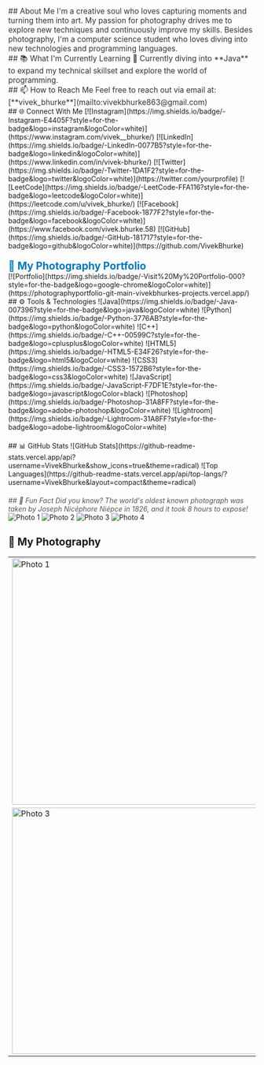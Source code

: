 <style>
  .section-title {
    font-size: 1.5em;
    font-weight: bold;
    margin-top: 20px;
    color: #0077B5;
  }
  .content {
    font-size: 1.1em;
    color: #333;
  }
  .contact-links a {
    display: inline-block;
    margin: 5px;
  }
  .skills {
    display: flex;
    flex-wrap: wrap;
    justify-content: center;
  }
  .skills img {
    margin: 5px;
  }
  .github-stats {
    display: flex;
    justify-content: center;
    margin-top: 20px;
  }
  .fun-fact {
    font-style: italic;
    margin-top: 20px;
    color: #555;
  }
</style>

<div class="content">
  ## About Me
  I'm a creative soul who loves capturing moments and turning them into art. My passion for photography drives me to explore new techniques and continuously improve my skills. Besides photography, I'm a computer science student who loves diving into new technologies and programming languages.
</div>

<div class="content">
  ## 📚 What I'm Currently Learning
  🌱 Currently diving into **Java** to expand my technical skillset and explore the world of programming.
</div>

<div class="content">
  ## 📫 How to Reach Me
  Feel free to reach out via email at: [**vivek_bhurke**](mailto:vivekbhurke863@gmail.com)
</div>

<div class="contact-links">
  ## 🌐 Connect With Me
  [![Instagram](https://img.shields.io/badge/-Instagram-E4405F?style=for-the-badge&logo=instagram&logoColor=white)](https://www.instagram.com/vivek__bhurke/)
  [![LinkedIn](https://img.shields.io/badge/-LinkedIn-0077B5?style=for-the-badge&logo=linkedin&logoColor=white)](https://www.linkedin.com/in/vivek-bhurke/)
  [![Twitter](https://img.shields.io/badge/-Twitter-1DA1F2?style=for-the-badge&logo=twitter&logoColor=white)](https://twitter.com/yourprofile)
  [![LeetCode](https://img.shields.io/badge/-LeetCode-FFA116?style=for-the-badge&logo=leetcode&logoColor=white)](https://leetcode.com/u/vivek_bhurke/)
  [![Facebook](https://img.shields.io/badge/-Facebook-1877F2?style=for-the-badge&logo=facebook&logoColor=white)](https://www.facebook.com/vivek.bhurke.58)
  [![GitHub](https://img.shields.io/badge/-GitHub-181717?style=for-the-badge&logo=github&logoColor=white)](https://github.com/VivekBhurke)
</div>

<div class="section-title">🎨 My Photography Portfolio</div>
[![Portfolio](https://img.shields.io/badge/-Visit%20My%20Portfolio-000?style=for-the-badge&logo=google-chrome&logoColor=white)](https://photographyportfolio-git-main-vivekbhurkes-projects.vercel.app/)

<div class="skills">
  ## ⚙️ Tools & Technologies
  ![Java](https://img.shields.io/badge/-Java-007396?style=for-the-badge&logo=java&logoColor=white)
  ![Python](https://img.shields.io/badge/-Python-3776AB?style=for-the-badge&logo=python&logoColor=white)
  ![C++](https://img.shields.io/badge/-C++-00599C?style=for-the-badge&logo=cplusplus&logoColor=white)
  ![HTML5](https://img.shields.io/badge/-HTML5-E34F26?style=for-the-badge&logo=html5&logoColor=white)
  ![CSS3](https://img.shields.io/badge/-CSS3-1572B6?style=for-the-badge&logo=css3&logoColor=white)
  ![JavaScript](https://img.shields.io/badge/-JavaScript-F7DF1E?style=for-the-badge&logo=javascript&logoColor=black)
  ![Photoshop](https://img.shields.io/badge/-Photoshop-31A8FF?style=for-the-badge&logo=adobe-photoshop&logoColor=white)
  ![Lightroom](https://img.shields.io/badge/-Lightroom-31A8FF?style=for-the-badge&logo=adobe-lightroom&logoColor=white)
</div>

<div class="github-stats">
  ## 📊 GitHub Stats
  ![GitHub Stats](https://github-readme-stats.vercel.app/api?username=VivekBhurke&show_icons=true&theme=radical)
  ![Top Languages](https://github-readme-stats.vercel.app/api/top-langs/?username=VivekBhurke&layout=compact&theme=radical)
</div>

<div class="fun-fact">
  ## 🎉 Fun Fact
  Did you know? The world's oldest known photograph was taken by Joseph Nicéphore Niépce in 1826, and it took 8 hours to expose!
</div>

<div class="photo-gallery">
  <img src="https://photographyportfolio-git-main-vivekbhurkes-projects.vercel.app/dist/photographs/Bird.jpg" alt="Photo 1">
  <img src="https://photographyportfolio-git-main-vivekbhurkes-projects.vercel.app/dist/photographs/BWrain.jpg" alt="Photo 2">
  <img src="https://photographyportfolio-git-main-vivekbhurkes-projects.vercel.app/dist/photographs/Tap.jpg" alt="Photo 3">
  <img src="https://photographyportfolio-git-main-vivekbhurkes-projects.vercel.app/dist/photographs/School.jpg" alt="Photo 4">
</div>

## 📸 My Photography
<table>
  <tr>
    <td><img src="https://photographyportfolio-git-main-vivekbhurkes-projects.vercel.app/dist/photographs/Bird.jpg" width="500" alt="Photo 1"></td>
    <td><img src="https://photographyportfolio-git-main-vivekbhurkes-projects.vercel.app/dist/photographs/BWrain.jpg" width="500" alt="Photo 2"></td>
  </tr>
  <tr>
    <td><img src="https://photographyportfolio-git-main-vivekbhurkes-projects.vercel.app/dist/photographs/Tap.jpg" width="500" alt="Photo 3"></td>
    <td><img src="https://photographyportfolio-git-main-vivekbhurkes-projects.vercel.app/dist/photographs/School.jpg" width="500" alt="Photo 4"></td>
  </tr>
</table>

